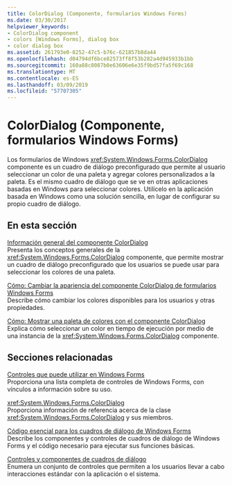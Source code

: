 ```yaml
---
title: ColorDialog (Componente, formularios Windows Forms)
ms.date: 03/30/2017
helpviewer_keywords:
- ColorDialog component
- colors [Windows Forms], dialog box
- color dialog box
ms.assetid: 261793e0-8252-47c5-b76c-621857b8da44
ms.openlocfilehash: d04794df6bce82573ff8f53b282a4d945933b1bb
ms.sourcegitcommit: 160a88c8087b0e63606e6e35f9bd57fa5f69c168
ms.translationtype: MT
ms.contentlocale: es-ES
ms.lasthandoff: 03/09/2019
ms.locfileid: "57707305"
---
```

# <a name="colordialog-component-windows-forms"></a>ColorDialog (Componente, formularios Windows Forms)
Los formularios de Windows <xref:System.Windows.Forms.ColorDialog> componente es un cuadro de diálogo preconfigurado que permite al usuario seleccionar un color de una paleta y agregar colores personalizados a la paleta. Es el mismo cuadro de diálogo que se ve en otras aplicaciones basadas en Windows para seleccionar colores. Utilícelo en la aplicación basada en Windows como una solución sencilla, en lugar de configurar su propio cuadro de diálogo.  
  
## <a name="in-this-section"></a>En esta sección  
 [Información general del componente ColorDialog](colordialog-component-overview-windows-forms.md)  
 Presenta los conceptos generales de la <xref:System.Windows.Forms.ColorDialog> componente, que permite mostrar un cuadro de diálogo preconfigurado que los usuarios se puede usar para seleccionar los colores de una paleta.  
  
 [Cómo: Cambiar la apariencia del componente ColorDialog de formularios Windows Forms](how-to-change-the-appearance-of-the-windows-forms-colordialog-component.md)  
 Describe cómo cambiar los colores disponibles para los usuarios y otras propiedades.  
  
 [Cómo: Mostrar una paleta de colores con el componente ColorDialog](how-to-show-a-color-palette-with-the-colordialog-component.md)  
 Explica cómo seleccionar un color en tiempo de ejecución por medio de una instancia de la <xref:System.Windows.Forms.ColorDialog> componente.  
  
## <a name="related-sections"></a>Secciones relacionadas  
 [Controles que puede utilizar en Windows Forms](controls-to-use-on-windows-forms.md)  
 Proporciona una lista completa de controles de Windows Forms, con vínculos a información sobre su uso.  
  
 <xref:System.Windows.Forms.ColorDialog>  
 Proporciona información de referencia acerca de la clase <xref:System.Windows.Forms.ColorDialog> y sus miembros.  
  
 [Código esencial para los cuadros de diálogo de Windows Forms](assetId:///VS|dv_vstechart|~\html\vbtchessentialcodeforwindowsformsdialogboxes.htm)  
 Describe los componentes y controles de cuadros de diálogo de Windows Forms y el código necesario para ejecutar sus funciones básicas.  
  
 [Controles y componentes de cuadros de diálogo](dialog-box-controls-and-components-windows-forms.md)  
 Enumera un conjunto de controles que permiten a los usuarios llevar a cabo interacciones estándar con la aplicación o el sistema.
